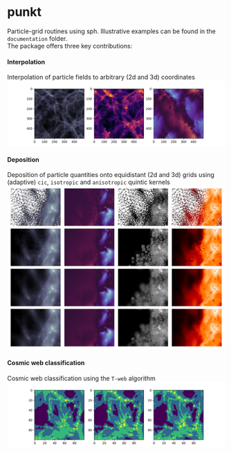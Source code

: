 # punkt
 Particle-grid routines using sph. Illustrative examples can be found in the `documentation` folder.\
 The package offers three key contributions: 
 
 #### Interpolation
 Interpolation of particle fields to arbitrary (2d and 3d) coordinates
 ![alt text for screen readers](./documentation/plots/interpolation_2d.png "")
 
 #### Deposition
 Deposition of particle quantities onto equidistant (2d and 3d) grids using (adaptive) `cic`, `isotropic` and `anisotropic` quintic kernels
 ![alt text for screen readers](./documentation/plots/deposition_comparison.png "")
 
 #### Cosmic web classification
Cosmic web classification using the `T-web` algorithm
![alt text for screen readers](./documentation/plots/cosmic_web.png "")

